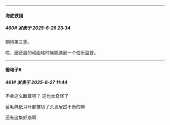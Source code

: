 ﻿
*****

####  海底铁锚  
##### 460#       发表于 2025-6-26 23:34

期待第三季。

哎，细音启的动画啥时候能遇到一个伯乐监督。


*****

####  璇瑢子R  
##### 461#       发表于 2025-6-27 11:44

不会这么断章吧？
这也太奇怪了

蓝毛妹纸耳环都被切了头发居然不断的嘛

还有这集好崩啊


